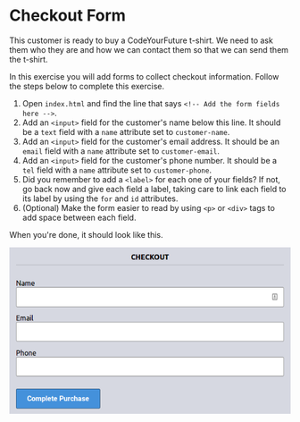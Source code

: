 # Checkout Form

This customer is ready to buy a CodeYourFuture t-shirt. We need to ask them who they are and how we can contact them so that we can send them the t-shirt.

In this exercise you will add forms to collect checkout information. Follow the steps below to complete this exercise.

1. Open `index.html` and find the line that says `<!-- Add the form fields here -->`.
2. Add an `<input>` field for the customer's name below this line. It should be a `text` field with a `name` attribute set to `customer-name`.
3. Add an `<input>` field for the customer's email address. It should be an `email` field with a `name` attribute set to `customer-email`.
4. Add an `<input>` field for the customer's phone number. It should be a `tel` field with a `name` attribute set to `customer-phone`.
5. Did you remember to add a `<label>` for each one of your fields? If not, go back now and give each field a label, taking care to link each field to its label by using the `for` and `id` attributes.
6. (Optional) Make the form easier to read by using `<p>` or `<div>` tags to add space between each field.

When you're done, it should look like this.

![Screenshot of the checkout form solution](/images/22/solution.png)
